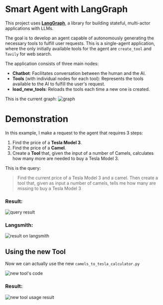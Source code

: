 # Smart Agent with LangGraph

This project uses **[LangGraph](https://langchain-ai.github.io/langgraph/)**, a library for building stateful, multi-actor applications with LLMs.

The goal is to develop an agent capable of autonomously generating the necessary tools to fulfill user requests.
This is a single-agent application, where the only initially available tools for the agent are `create_tool` and `Tavily` for web search.


The application consists of three main nodes:
-   **Chatbot**: Facilitates conversation between the human and the AI.
-   **Tools** (with individual nodes for each tool): Represents the tools available to the AI to fulfill the user's request.
-   **load_new_tools**: Reloads the tools each time a new one is created.


This is the current graph:
![graph](https://i.imgur.com/beZdYA7.png)

# Demonstration
In this example, I make a request to the agent that requires 3 steps:

1.  Find the price of a **Tesla Model 3**.
2.  Find the price of a **Camel**.
3.  Create a **Tool** that, given the input of a number of Camels, calculates how many more are needed to buy a Tesla Model 3.

This is the query:

> Find the current price of a Tesla Model 3 and a camel. Then create a
> tool that, given as input a number of camels, tells me how many are
> missing to buy a Tesla Model 3

### Result:
![query result](https://i.imgur.com/icvnKTt.png)

### Langsmith:
![result on langsmith](https://i.imgur.com/PKsqdXp.png)

## Using the new Tool
Now we can actually use the new `camels_to_tesla_calculator.py`

![new tool's code](https://i.imgur.com/fh6RXoB.png)

### Result:
![new tool usage result](https://i.imgur.com/qHqwiR0.png)
